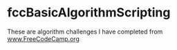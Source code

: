 # fccBasicAlgorithmScripting
These are algorithm challenges I have completed from www.FreeCodeCamp.org
